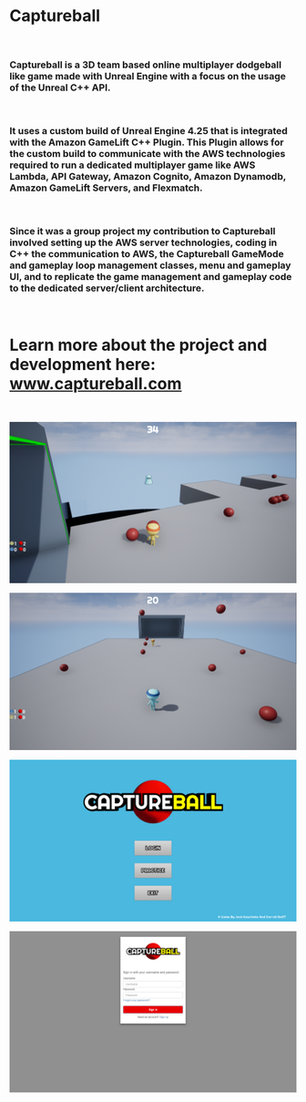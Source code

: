 # Captureball
<br>

### Captureball is a 3D team based online multiplayer dodgeball like game made with Unreal Engine with a focus on the usage of the Unreal C++ API.
<br>

### It uses a custom build of Unreal Engine 4.25 that is integrated with the Amazon GameLift C++ Plugin. This Plugin allows for the custom build to communicate with the AWS technologies required to run a dedicated multiplayer game like AWS Lambda, API Gateway, Amazon Cognito, Amazon Dynamodb, Amazon GameLift Servers, and Flexmatch.
<br>

### Since it was a group project my contribution to Captureball involved setting up the AWS server technologies, coding in C++ the communication to AWS, the Captureball GameMode and gameplay loop management classes, menu and gameplay UI, and to replicate the game management and gameplay code to the dedicated server/client architecture.
<br>

# Learn more about the project and development here: www.captureball.com
<br>

![Yellow Team](Images/GhostBlue.png)

![Blue Team](Images/Start.png)

![TitleScreen](Images/MainMenu.png)

![Login](Images/CognitoLogInUnreal.png)





